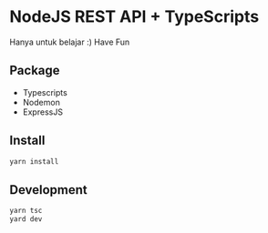 # NodeJS REST API + TypeScripts

Hanya untuk belajar :) Have Fun

## Package
- Typescripts
- Nodemon
- ExpressJS

## Install
```bash
yarn install
```

## Development
```bash
yarn tsc
yard dev
```